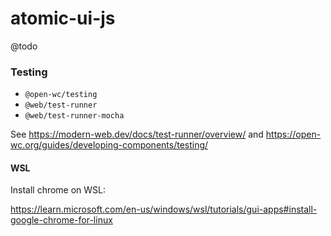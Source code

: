 # atomic-ui-js

@todo

### Testing

- `@open-wc/testing`
- `@web/test-runner`
- `@web/test-runner-mocha`

See https://modern-web.dev/docs/test-runner/overview/ and
https://open-wc.org/guides/developing-components/testing/


#### WSL

Install chrome on WSL:

https://learn.microsoft.com/en-us/windows/wsl/tutorials/gui-apps#install-google-chrome-for-linux

